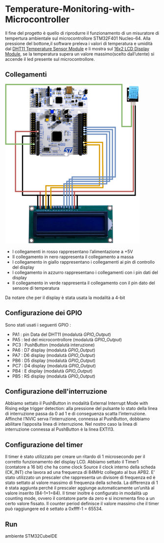# Temperature-Monitoring-with-Microcontroller
Il fine del progetto è quello di riprodurre il funzionamento di un misuratore di tempertura ambientale sul microcontrollore STM32F401 Nucleo-64. Alla pressione del bottone,il software preleva i valori di temperatura e umidità dal [DHT11 Temperature Sensor Module](https://components101.com/sensors/dht11-temperature-sensor) e li mostra sul [16x2 LCD Display Module](https://circuitdigest.com/article/16x2-lcd-display-module-pinout-datasheet), se la temperatura supera un valore massimo(scelto dall’utente) si accende il led presente sul microcontrollore.

## Collegamenti 
![Links](/Links.png)
* I collegamenti in rosso rappresentano l’alimentazione a +5V
* Il collegamento in nero rappresenta il collegamento a massa
* I collegamento in giallo rappresentano i collegamenti ai pin di controllo del display
* I collegamento in azzurro rappresentano i collegamenti con i pin dati del display
* Il collegamento in verde rappresenta il collegamento con il pin dato del sensore di temperatura

Da notare che per il display è stata usata la modalità a 4-bit

## Configurazione dei GPIO
Sono stati usati i seguenti GPIO : 
* PA1 : pin Data del DHT11 (modalutà *GPIO_Output*)
* PA5 : led del microcontrollore (modalutà *GPIO_Output*)
* PC3 : PushButton (modalutà interuzione)
* PA6 : D7 display (modalutà *GPIO_Output*)
* PA7 : D6 display (modalutà *GPIO_Output*)
* PB6 : D5 display (modalutà *GPIO_Output*)
* PC7 : D4 display (modalutà *GPIO_Output*)
* PB4 : E display (modalutà *GPIO_Output*)
* PB5 : RS display (modalutà *GPIO_Output*)

## Configurazione dell'interruzione
Abbiamo settato il PushButton in modalità External Interrupt Mode with Rising edge trigger detection: alla pressione del pulsante lo stato della linea di interruzione passa da 0 ad 1 e di conseguenza scatta l’interruzione.
Affinché l’NVIC serva l’interruzione, connessa al PushButton, dobbiamo abilitare l’apposita linea di interruzione. Nel nostro caso la linea di interruzione connessa al PushButton è la linea EXTI13.


## Configurazione del timer
Il timer è stato utilizzato per creare un ritardo di 1 microsecondo per il corretto funzionamento del display LCD.
Abbiamo settato il Timer1 (contatore a 16 bit) che ha come clock Source il clock interno della scheda (CK_INT) che lavora ad una frequenza di 84MHz collegato al bus APB2.
E’ stato utilizzato un prescaler che rappresenta un divisore di frequenza ed è stato settato al valore massimo di frequenza della scheda. La differenza di 1 è stata aggiunta perché il prescaler aggiunge automaticamente un’unità al valore inserito (84-1+1=84).
Il timer inoltre è configurato in modalità up counting mode, ovvero il contatore parte da zero e si incrementa fino a un certo valore fissato.
Il counter period definisce il valore massimo che il timer può raggiungere ed è settato a 0xffff-1 = 65534.


## Run 
ambiente STM32CubeIDE